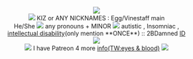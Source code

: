 <p align="center">
<img align="center" <img src="https://media.discordapp.net/attachments/1112204674083344486/1177345520855953509/Untitled86_20231123152955.png?ex=65722b76&is=655fb676&hm=c07fc807a05e338bbc249d3bce6f0a1061d843294300428b7d9b80ee0df83316&=&format=webp&width=456&height=652">
<br> <img src="https://64.media.tumblr.com/fd6b0a8d466a21203db95a9091009792/e2e6f25fca1c982f-f7/s75x75_c1/8d7d359ee1e9a3cc3e42d7c0b68001ab1c97ac32.gifv"> KIZ or ANY NICKNAMES : Egg/Vinestaff main <br>
  He/She <img src="https://64.media.tumblr.com/a509c7a1f0c6a4de270eed2bfdfebb78/3213ab2fada54e29-49/s75x75_c1/ac902df45ad63b2b6ff1d4c5ba984f243646a6cf.gifv"> any pronouns + MINOR <img src="https://64.media.tumblr.com/25a3a5922791fe2909eedffaabd0b2f8/e2e6f25fca1c982f-70/s75x75_c1/2d8d423dc7967c6a6e9c66d4f7ad80ba4a44b444.gifv"<br>  autistic , Insomniac , <br><a href="https://www.cdc.gov/ncbddd/developmentaldisabilities/facts-about-intellectual-disability.html#:~:text=What%20is%20intellectual%20disability%3F,disability%20vary%20greatly%20in%20children" title="info">intellectual disability</a>(only mention **ONCE**) :: 2BDamned <a href="https://madnesscombat.fandom.com/wiki/2BDamned" title="my ID">ID</a>
  <br><img src="https://64.media.tumblr.com/76ac84c8d31341ddb5e3f44ba658560e/42dbc5f8f187cb8c-e8/s400x600/396745afefac462ab03f6aa3d55e50ee6cd17374.gifv"><br> <Img src="https://64.media.tumblr.com/22d8934d692a2955eff756b7f04230bf/6883b74fe29d203c-23/s75x75_c1/cb54ccdef2cdeaaa05cfd071ea12dd6609bb2a89.gifv"> I have Patreon 4 more <a href="https://www.patreon.com/KIZSPER/about" title="info">info(TW:eyes & blood)</a> <img src="https://64.media.tumblr.com/22d8934d692a2955eff756b7f04230bf/6883b74fe29d203c-23/s75x75_c1/cb54ccdef2cdeaaa05cfd071ea12dd6609bb2a89.gifv">


